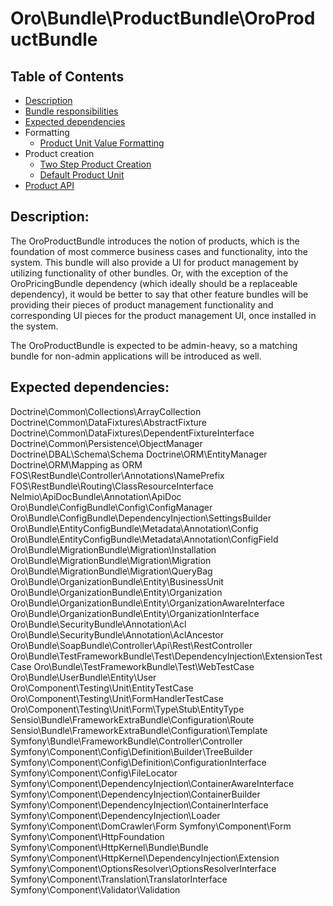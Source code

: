 Oro\Bundle\ProductBundle\OroProductBundle
===============================================

Table of Contents
-----------------
 - [Description](#description)
 - [Bundle responsibilities](#bundle-responsibilities)
 - [Expected dependencies](#expected-dependencies)
 - Formatting
    - [Product Unit Value Formatting](./Resources/doc/product-unit-value-formatting.md)
 - Product creation
    - [Two Step Product Creation](./Resources/doc/two-step-product-creation.md)
    - [Default Product Unit](./Resources/doc/default-product-unit.md)
 - [Product API](./Resources/doc/product-api.md)

Description:
------------

The OroProductBundle introduces the notion of products, which is the foundation of most commerce business cases and functionality, into the system. This bundle will also provide a UI for product management by utilizing functionality of other bundles. Or, with the exception of the OroPricingBundle dependency (which ideally should be a replaceable dependency), it would be better to say that other feature bundles will be providing their pieces of product management functionality and corresponding UI pieces for the product management UI, once installed in the system.

The OroProductBundle is expected to be admin-heavy, so a matching bundle for non-admin applications will be introduced as well.

Expected dependencies:
----------------------

Doctrine\Common\Collections\ArrayCollection
Doctrine\Common\DataFixtures\AbstractFixture
Doctrine\Common\DataFixtures\DependentFixtureInterface
Doctrine\Common\Persistence\ObjectManager
Doctrine\DBAL\Schema\Schema
Doctrine\ORM\EntityManager
Doctrine\ORM\Mapping as ORM
FOS\RestBundle\Controller\Annotations\NamePrefix
FOS\RestBundle\Routing\ClassResourceInterface
Nelmio\ApiDocBundle\Annotation\ApiDoc
Oro\Bundle\ConfigBundle\Config\ConfigManager
Oro\Bundle\ConfigBundle\DependencyInjection\SettingsBuilder
Oro\Bundle\EntityConfigBundle\Metadata\Annotation\Config
Oro\Bundle\EntityConfigBundle\Metadata\Annotation\ConfigField
Oro\Bundle\MigrationBundle\Migration\Installation
Oro\Bundle\MigrationBundle\Migration\Migration
Oro\Bundle\MigrationBundle\Migration\QueryBag
Oro\Bundle\OrganizationBundle\Entity\BusinessUnit
Oro\Bundle\OrganizationBundle\Entity\Organization
Oro\Bundle\OrganizationBundle\Entity\OrganizationAwareInterface
Oro\Bundle\OrganizationBundle\Entity\OrganizationInterface
Oro\Bundle\SecurityBundle\Annotation\Acl
Oro\Bundle\SecurityBundle\Annotation\AclAncestor
Oro\Bundle\SoapBundle\Controller\Api\Rest\RestController
Oro\Bundle\TestFrameworkBundle\Test\DependencyInjection\ExtensionTestCase
Oro\Bundle\TestFrameworkBundle\Test\WebTestCase
Oro\Bundle\UserBundle\Entity\User
Oro\Component\Testing\Unit\EntityTestCase
Oro\Component\Testing\Unit\FormHandlerTestCase
Oro\Component\Testing\Unit\Form\Type\Stub\EntityType
Sensio\Bundle\FrameworkExtraBundle\Configuration\Route
Sensio\Bundle\FrameworkExtraBundle\Configuration\Template
Symfony\Bundle\FrameworkBundle\Controller\Controller
Symfony\Component\Config\Definition\Builder\TreeBuilder
Symfony\Component\Config\Definition\ConfigurationInterface
Symfony\Component\Config\FileLocator
Symfony\Component\DependencyInjection\ContainerAwareInterface
Symfony\Component\DependencyInjection\ContainerBuilder
Symfony\Component\DependencyInjection\ContainerInterface
Symfony\Component\DependencyInjection\Loader
Symfony\Component\DomCrawler\Form
Symfony\Component\Form
Symfony\Component\HttpFoundation
Symfony\Component\HttpKernel\Bundle\Bundle
Symfony\Component\HttpKernel\DependencyInjection\Extension
Symfony\Component\OptionsResolver\OptionsResolverInterface
Symfony\Component\Translation\TranslatorInterface
Symfony\Component\Validator\Validation

